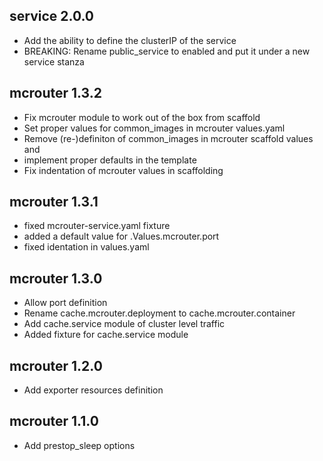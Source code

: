 ## service 2.0.0

- Add the ability to define the clusterIP of the service
- BREAKING: Rename public_service to enabled and put it under a new service stanza

## mcrouter 1.3.2

- Fix mcrouter module to work out of the box from scaffold
- Set proper values for common_images in mcrouter values.yaml
- Remove (re-)definiton of common_images in mcrouter scaffold values and
- implement proper defaults in the template
- Fix indentation of mcrouter values in scaffolding

## mcrouter 1.3.1
- fixed mcrouter-service.yaml fixture
- added a default value for .Values.mcrouter.port
- fixed identation in values.yaml

## mcrouter 1.3.0
- Allow port definition
- Rename cache.mcrouter.deployment to cache.mcrouter.container
- Add cache.service module of cluster level traffic
- Added fixture for cache.service module

## mcrouter  1.2.0
- Add exporter resources definition

## mcrouter  1.1.0
- Add prestop_sleep options

